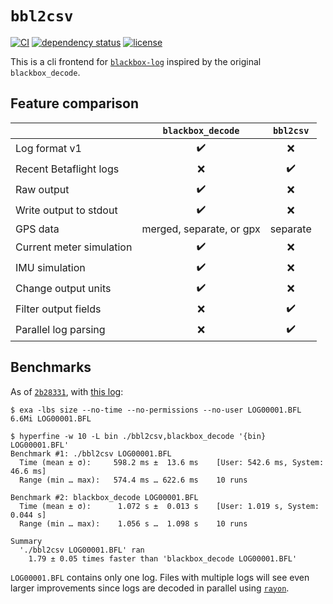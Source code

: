 # `bbl2csv`

[![CI](https://github.com/blackbox-log/bbl2csv/actions/workflows/ci.yaml/badge.svg)](https://github.com/blackbox-log/bbl2csv/actions/workflows/ci.yaml)
[![dependency status](https://deps.rs/repo/github/blackbox-log/bbl2csv/status.svg)](https://deps.rs/repo/github/blackbox-log/bbl2csv)
[![license](https://img.shields.io/github/license/blackbox-log/bbl2csv)](https://github.com/blackbox-log/bbl2csv/blob/main/COPYING)

This is a cli frontend for [`blackbox-log`][bb-log] inspired by the original
`blackbox_decode`.

## Feature comparison

|                          | `blackbox_decode` | `bbl2csv` |
|--------------------------|:-----------------:|:---------:|
| Log format v1            | ✔️ | ❌ |
| Recent Betaflight logs   | ❌ | ✔️ |
| Raw output               | ✔️ | ❌ |
| Write output to stdout   | ✔️ | ❌ |
| GPS data                 | merged, separate, or gpx | separate |
| Current meter simulation | ✔️ | ❌ |
| IMU simulation           | ✔️ | ❌ |
| Change output units      | ✔️ | ❌ |
| Filter output fields     | ❌ | ✔️ |
| Parallel log parsing     | ❌ | ✔️ |

## Benchmarks

As of [`2b28331`](https://github.com/blackbox-log/bbl2csv/commit/2b2833133bd99b40247f9d3b267b22e1e00d8cf8), with [this log](https://github.com/gimbal-ghost/gimbal-ghost/blob/49d774a9f18f1ac8055e636d4dfa95090c9b2cb8/test/LOG00001.BFL):

```shell
$ exa -lbs size --no-time --no-permissions --no-user LOG00001.BFL
6.6Mi LOG00001.BFL

$ hyperfine -w 10 -L bin ./bbl2csv,blackbox_decode '{bin} LOG00001.BFL'
Benchmark #1: ./bbl2csv LOG00001.BFL
  Time (mean ± σ):     598.2 ms ±  13.6 ms    [User: 542.6 ms, System: 46.6 ms]
  Range (min … max):   574.4 ms … 622.6 ms    10 runs

Benchmark #2: blackbox_decode LOG00001.BFL
  Time (mean ± σ):      1.072 s ±  0.013 s    [User: 1.019 s, System: 0.044 s]
  Range (min … max):    1.056 s …  1.098 s    10 runs

Summary
  './bbl2csv LOG00001.BFL' ran
    1.79 ± 0.05 times faster than 'blackbox_decode LOG00001.BFL'
```

`LOG00001.BFL` contains only one log. Files with multiple logs will see even
larger improvements since logs are decoded in parallel using
[`rayon`](https://lib.rs/crates/rayon).

[bb-log]: https://github.com/blackbox-log/blackbox-log
